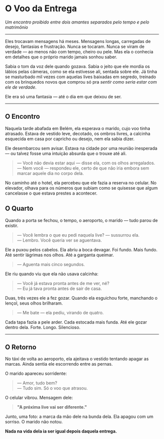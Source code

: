 # O Voo da Entrega

*Um encontro proibido entre dois amantes separados pelo tempo e pelo matrimônio*

---

Eles trocavam mensagens há meses. Mensagens longas, carregadas de desejo, fantasias e frustração. Nunca se tocaram. Nunca se viram de verdade — ao menos não com tempo, cheiro ou pele. Mas ela o conhecia em detalhes que o próprio marido jamais sonhou saber.

Sabia o tom da voz dele quando gozava. Sabia o jeito que ele mordia os lábios pelas câmeras, como se ela estivesse ali, sentada sobre ele. Já tinha se masturbado mil vezes com aquelas lives baixadas em segredo, treinado com os brinquedos novos que comprou só pra *sentir como seria estar com ele de verdade*.

Ele era só uma fantasia — até o dia em que deixou de ser.

---

## O Encontro

Naquela tarde abafada em Belém, ela esperava o marido, cujo voo tinha atrasado. Estava de vestido leve, decotado, os ombros livres, a calcinha esquecida em casa por capricho ou desejo, nem ela sabia dizer. 

Ele desembarcou sem avisar. Estava na cidade por uma reunião inesperada — ou talvez fosse uma intuição absurda que o trouxe até ali. 

> — Você não devia estar aqui — disse ela, com os olhos arregalados.  
> — Nem você — respondeu ele, certo de que não iria embora sem marcar aquele dia no corpo dela.

No caminho até o hotel, ela percebeu que ele fazia a reserva no celular. No elevador, olhava para os números que subiam como se quisesse que algum cancelasse o que estava prestes a acontecer.

## O Quarto

Quando a porta se fechou, o tempo, o aeroporto, o marido — tudo parou de existir.

> — Você lembra o que eu pedi naquela live? — sussurrou ela.  
> — Lembro. Você queria ver se aguentava.

Ele a puxou pelos cabelos. Ela abriu a boca devagar. Foi fundo. Mais fundo. Até sentir lágrimas nos olhos. Até a garganta queimar.

> — Aguenta mais cinco segundos.

Ele riu quando viu que ela não usava calcinha:

> — Você já estava pronta antes de me ver, né?  
> — Eu já tava pronta antes de sair de casa.

Duas, três vezes ele a fez gozar. Quando ela esguichou forte, manchando o lençol, seus olhos brilharam.

> — Me bate — ela pediu, virando de quatro.

Cada tapa fazia a pele arder. Cada estocada mais funda. Até ele gozar dentro dela. Forte. Longo. Silencioso.

---

## O Retorno

No táxi de volta ao aeroporto, ela ajeitava o vestido tentando apagar as marcas. Ainda sentia ele escorrendo entre as pernas.

O marido apareceu sorridente:
> — Amor, tudo bem?  
> — Tudo sim. Só o voo que atrasou.

O celular vibrou. Mensagem dele:

> **"A próxima live vai ser diferente."**

Junto, uma foto: a marca da mão dele na bunda dela. Ela apagou com um sorriso. O marido não notou.

**Nada na vida dela ia ser igual depois daquela entrega.**
